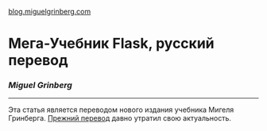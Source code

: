 [blog.miguelgrinberg.com](http://blog.miguelgrinberg.com "blog.miguelgrinberg.com")

# Мега-Учебник Flask, русский перевод #
### *Miguel Grinberg* ###

----

Эта статья является переводом нового издания учебника Мигеля Гринберга. [Прежний перевод](https://habrahabr.ru/post/193242/ "Прежний перевод") давно утратил свою актуальность. 